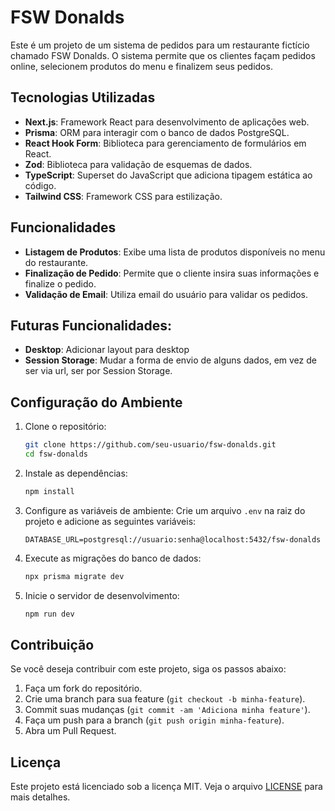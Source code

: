 # FSW Donalds

Este é um projeto de um sistema de pedidos para um restaurante fictício chamado FSW Donalds. O sistema permite que os clientes façam pedidos online, selecionem produtos do menu e finalizem seus pedidos.

## Tecnologias Utilizadas

- **Next.js**: Framework React para desenvolvimento de aplicações web.
- **Prisma**: ORM para interagir com o banco de dados PostgreSQL.
- **React Hook Form**: Biblioteca para gerenciamento de formulários em React.
- **Zod**: Biblioteca para validação de esquemas de dados.
- **TypeScript**: Superset do JavaScript que adiciona tipagem estática ao código.
- **Tailwind CSS**: Framework CSS para estilização.

## Funcionalidades

- **Listagem de Produtos**: Exibe uma lista de produtos disponíveis no menu do restaurante.
- **Finalização de Pedido**: Permite que o cliente insira suas informações e finalize o pedido.
- **Validação de Email**: Utiliza email do usuário para validar os pedidos.

## Futuras Funcionalidades:
- **Desktop**: Adicionar layout para desktop
- **Session Storage**: Mudar a forma de envio de alguns dados, em vez de ser via url, ser por Session Storage.

## Configuração do Ambiente

1. Clone o repositório:
   ```bash
   git clone https://github.com/seu-usuario/fsw-donalds.git
   cd fsw-donalds
   ```

2. Instale as dependências:
   ```bash
   npm install
   ```

3. Configure as variáveis de ambiente:
   Crie um arquivo `.env` na raiz do projeto e adicione as seguintes variáveis:
   ```
   DATABASE_URL=postgresql://usuario:senha@localhost:5432/fsw-donalds
   ```

4. Execute as migrações do banco de dados:
   ```bash
   npx prisma migrate dev
   ```

5. Inicie o servidor de desenvolvimento:
   ```bash
   npm run dev
   ```

## Contribuição

Se você deseja contribuir com este projeto, siga os passos abaixo:

1. Faça um fork do repositório.
2. Crie uma branch para sua feature (`git checkout -b minha-feature`).
3. Commit suas mudanças (`git commit -am 'Adiciona minha feature'`).
4. Faça um push para a branch (`git push origin minha-feature`).
5. Abra um Pull Request.

## Licença

Este projeto está licenciado sob a licença MIT. Veja o arquivo [LICENSE](LICENSE) para mais detalhes.